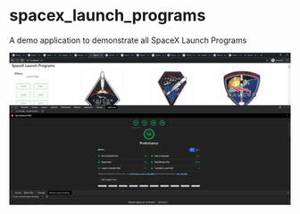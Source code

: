 # spacex_launch_programs
A demo application to demonstrate all SpaceX Launch Programs

![Screenshot](Mobile%20Performance%201.PNG)

